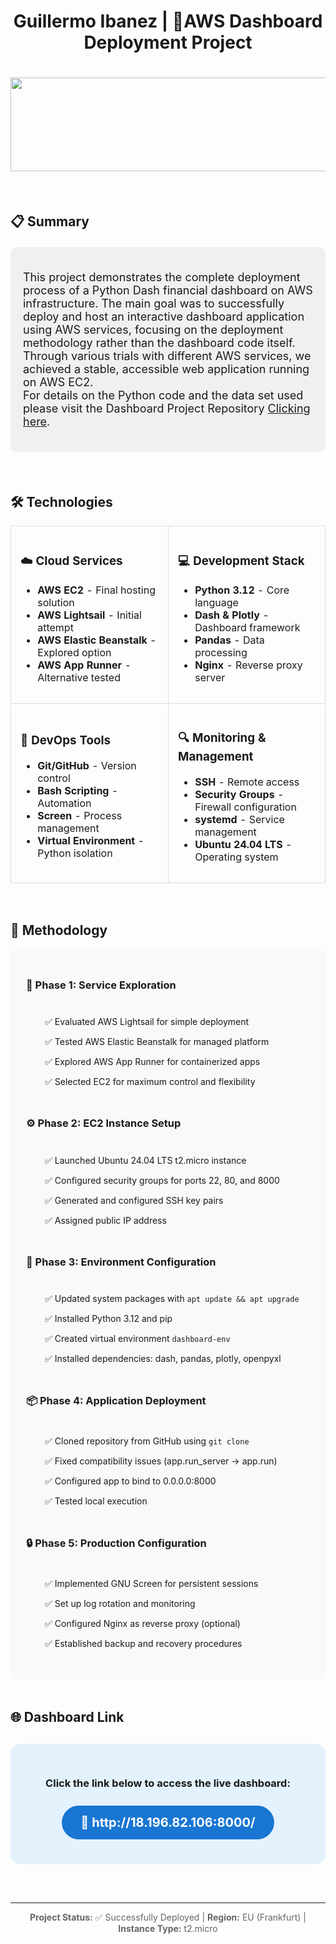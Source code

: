<div align="center">
  <h1>Guillermo Ibanez | 🚀AWS Dashboard Deployment Project</h1>
  <h1><img src="https://user-images.githubusercontent.com/74038190/221352987-68da234d-4d62-4e9d-9d7f-098dc657c2dc.gif" width="700" height="150"></h1>
</div>


<br>

## 📋 Summary

<div style="background-color: #f0f0f0; padding: 20px; border-radius: 10px; margin: 20px 0;">
  <p style="font-size: 18px;">
    This project demonstrates the complete deployment process of a Python Dash financial dashboard on AWS infrastructure. The main goal was to successfully deploy and host an interactive dashboard application using AWS services, focusing on the deployment methodology rather than the dashboard code itself. Through various trials with different AWS services, we achieved a stable, accessible web application running on AWS EC2.<br>
    For details on the Python code and the data set used please visit the Dashboard Project Repository <a href="https://github.com/GuillermoIbanez/Project-Dashboards/tree/main">Clicking here</a>.
  </p>
</div>

<br>

## 🛠️ Technologies

<table style="width: 100%; border-collapse: collapse;">
  <tr>
    <td style="padding: 15px; border: 1px solid #ddd;">
      <h3>☁️ Cloud Services</h3>
      <ul>
        <li><strong>AWS EC2</strong> - Final hosting solution</li>
        <li><strong>AWS Lightsail</strong> - Initial attempt</li>
        <li><strong>AWS Elastic Beanstalk</strong> - Explored option</li>
        <li><strong>AWS App Runner</strong> - Alternative tested</li>
      </ul>
    </td>
    <td style="padding: 15px; border: 1px solid #ddd;">
      <h3>💻 Development Stack</h3>
      <ul>
        <li><strong>Python 3.12</strong> - Core language</li>
        <li><strong>Dash & Plotly</strong> - Dashboard framework</li>
        <li><strong>Pandas</strong> - Data processing</li>
        <li><strong>Nginx</strong> - Reverse proxy server</li>
      </ul>
    </td>
  </tr>
  <tr>
    <td style="padding: 15px; border: 1px solid #ddd;">
      <h3>🔧 DevOps Tools</h3>
      <ul>
        <li><strong>Git/GitHub</strong> - Version control</li>
        <li><strong>Bash Scripting</strong> - Automation</li>
        <li><strong>Screen</strong> - Process management</li>
        <li><strong>Virtual Environment</strong> - Python isolation</li>
      </ul>
    </td>
    <td style="padding: 15px; border: 1px solid #ddd;">
      <h3>🔍 Monitoring & Management</h3>
      <ul>
        <li><strong>SSH</strong> - Remote access</li>
        <li><strong>Security Groups</strong> - Firewall configuration</li>
        <li><strong>systemd</strong> - Service management</li>
        <li><strong>Ubuntu 24.04 LTS</strong> - Operating system</li>
      </ul>
    </td>
  </tr>
</table>

<br>

## 📝 Methodology

<div style="background-color: #f8f9fa; padding: 25px; border-radius: 10px;">

### 🔄 Phase 1: Service Exploration
<div style="margin-left: 20px; padding: 10px;">
  <p>✅ Evaluated AWS Lightsail for simple deployment</p>
  <p>✅ Tested AWS Elastic Beanstalk for managed platform</p>
  <p>✅ Explored AWS App Runner for containerized apps</p>
  <p>✅ Selected EC2 for maximum control and flexibility</p>
</div>

### ⚙️ Phase 2: EC2 Instance Setup
<div style="margin-left: 20px; padding: 10px;">
  <p>✅ Launched Ubuntu 24.04 LTS t2.micro instance</p>
  <p>✅ Configured security groups for ports 22, 80, and 8000</p>
  <p>✅ Generated and configured SSH key pairs</p>
  <p>✅ Assigned public IP address</p>
</div>

### 🐍 Phase 3: Environment Configuration
<div style="margin-left: 20px; padding: 10px;">
  <p>✅ Updated system packages with <code>apt update && apt upgrade</code></p>
  <p>✅ Installed Python 3.12 and pip</p>
  <p>✅ Created virtual environment <code>dashboard-env</code></p>
  <p>✅ Installed dependencies: dash, pandas, plotly, openpyxl</p>
</div>

### 📦 Phase 4: Application Deployment
<div style="margin-left: 20px; padding: 10px;">
  <p>✅ Cloned repository from GitHub using <code>git clone</code></p>
  <p>✅ Fixed compatibility issues (app.run_server → app.run)</p>
  <p>✅ Configured app to bind to 0.0.0.0:8000</p>
  <p>✅ Tested local execution</p>
</div>

### 🔒 Phase 5: Production Configuration
<div style="margin-left: 20px; padding: 10px;">
  <p>✅ Implemented GNU Screen for persistent sessions</p>
  <p>✅ Set up log rotation and monitoring</p>
  <p>✅ Configured Nginx as reverse proxy (optional)</p>
  <p>✅ Established backup and recovery procedures</p>
</div>

</div>

<br>

## 🌐 Dashboard Link

<div align="center" style="background-color: #e3f2fd; padding: 30px; border-radius: 15px; margin: 30px 0;">
  <h3>Click the link below to access the live dashboard:</h3>
  <a href="http://18.196.82.106:8000/" target="_blank" style="text-decoration: none;">
    <div style="background-color: #1976d2; color: white; padding: 15px 30px; border-radius: 30px; display: inline-block; font-size: 20px; font-weight: bold; margin: 10px;">
      🚀 http://18.196.82.106:8000/
    </div>
  </a>
</div>

<br>

---

<div align="center">
  <p style="color: #666;">
    <strong>Project Status:</strong> ✅ Successfully Deployed | 
    <strong>Region:</strong> EU (Frankfurt) | 
    <strong>Instance Type:</strong> t2.micro
  </p>
</div>
